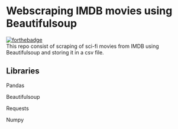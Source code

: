 
# Webscraping IMDB movies using Beautifulsoup
[![forthebadge](https://forthebadge.com/images/badges/made-with-python.svg)](https://forthebadge.com)</br>
This repo consist of scraping of sci-fi movies from IMDB using Beautifulsoup and storing it in a csv file.



## Libraries
Pandas

Beautifulsoup

Requests

Numpy